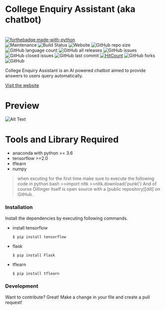 # College Enquiry Assistant (aka chatbot)
#
[![forthebadge made-with-python](http://ForTheBadge.com/images/badges/made-with-python.svg)](https://www.python.org/) <br />
![Maintenance](https://img.shields.io/badge/Maintained%3F-yes-green.svg) ![Build Status](https://travis-ci.org/joemccann/dillinger.svg?branch=master) ![Website](https://img.shields.io/website?down_color=brown&down_message=down&up_color=blue&up_message=online&url=https%3A%2F%2Frawchat.herokuapp.com%2F)  ![GitHub repo size](https://img.shields.io/github/repo-size/rawkush/chatbot) ![GitHub language count](https://img.shields.io/github/languages/count/rawkush/chatbot) ![GitHub all releases](https://img.shields.io/github/downloads/rawkush/chatbot/total) ![GitHub issues](https://img.shields.io/github/issues-raw/rawkush/chatbot) ![GitHub closed issues](https://img.shields.io/github/issues-closed/rawkush/chatbot)  ![GitHub last commit](https://img.shields.io/github/last-commit/rawkush/chatbot) 
[![HitCount](http://hits.dwyl.io/rawkush/badges.svg)](http://hits.dwyl.io/rawkush/badges)  ![GitHub forks](https://img.shields.io/github/forks/rawkush/chatbot?label=fork&style=social) 
![GitHub](https://img.shields.io/github/license/rawkush/chatbot?style=plastic)

College Enquiry Assistant is an AI powered chatbot aimed to provide answers to users query automatically.

[Visit the website](https://rawchat.herokuapp.com/)

# Preview

![Alt Text](https://raw.githubusercontent.com/Rawkush/Chatbot/master/.github/gif.gif)


# Tools and Library Required
  - anaconda  with python >= 3.6
  - tensorflow >=2.0
  - tflearn
  - numpy
 
> when excuting for the first time make sure  to execute the following code in python bash
> \>>import nltk
> \>>nltk.download('punkt')
And of course Dillinger itself is open source with a [public repository][dill]
 on GitHub.

### Installation

Install the dependencies by executing following commands.

- install tensorflow
    ```sh
    $ pip install tensorflow
    ```
- flask
    ```
    $ pip install Flask
    ```
- tflearn
    ```
    $ pip install tflearn
    ```



### Development
Want to contribute? Great!
Make a change in your file and create a pull request!

